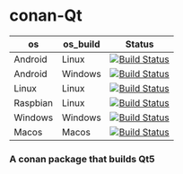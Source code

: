 # conan-Qt
| os | os_build | Status |
|---|---|---|
| Android | Linux | [![Build Status](https://dev.azure.com/bjoernstresing/bjoernstresing/_apis/build/status/Tereius.conan-Qt?branchName=master&jobName=Android&configuration=Android%20Linux)](https://dev.azure.com/bjoernstresing/bjoernstresing/_build/latest?definitionId=6&branchName=master) |
| Android | Windows | [![Build Status](https://dev.azure.com/bjoernstresing/bjoernstresing/_apis/build/status/Tereius.conan-Qt?branchName=master&jobName=Android&configuration=Android%20Windows)](https://dev.azure.com/bjoernstresing/bjoernstresing/_build/latest?definitionId=6&branchName=master) |
| Linux | Linux | [![Build Status](https://dev.azure.com/bjoernstresing/bjoernstresing/_apis/build/status/Tereius.conan-Qt?branchName=master&jobName=Linux&configuration=Linux%20Debug)](https://dev.azure.com/bjoernstresing/bjoernstresing/_build/latest?definitionId=6&branchName=master) |
| Raspbian | Linux | [![Build Status](https://dev.azure.com/bjoernstresing/bjoernstresing/_apis/build/status/Tereius.conan-Qt?repoName=Tereius%2Fconan-Qt&branchName=master&jobName=Raspbian&configuration=Raspbian%20Release)](https://dev.azure.com/bjoernstresing/bjoernstresing/_build/latest?definitionId=6&repoName=Tereius%2Fconan-Qt&branchName=master) |
| Windows | Windows | [![Build Status](https://dev.azure.com/bjoernstresing/bjoernstresing/_apis/build/status/Tereius.conan-Qt?branchName=master&jobName=Windows&configuration=Windows%20Debug)](https://dev.azure.com/bjoernstresing/bjoernstresing/_build/latest?definitionId=6&branchName=master) |
| Macos | Macos | [![Build Status](https://dev.azure.com/bjoernstresing/bjoernstresing/_apis/build/status/Tereius.conan-Qt?branchName=master&jobName=Macos&configuration=Macos%20Debug)](https://dev.azure.com/bjoernstresing/bjoernstresing/_build/latest?definitionId=6&branchName=master)

### A conan package that builds Qt5

